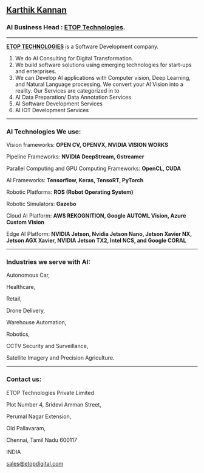 ## [Karthik Kannan](https://www.linkedin.com/in/karthik-kannan-r-544a918) ##

### AI Business Head : [ETOP Technologies](http://www.etopdigital.com/). ###

- - - - 

__[ETOP TECHNOLOGIES](https://www.linkedin.com/company/etoptechnologies)__ is a Software Development company. 
1. We do AI Consulting for Digital Transformation.
2. We build software solutions using emerging technologies for start-ups and enterprises. 
3. We can Develop AI applications with Computer vision, Deep Learning, and Natural Language processing.
We convert your AI Vision into a reality. Our Services are categorized in to 
1. AI Data Preparation/ Data Annotation Services 
2. AI Software Development Services 
3. AI IOT Development Services 

- - - - 

### AI Technologies We use: ###

Vision frameworks: __OPEN CV, OPENVX, NVIDIA VISION WORKS__

Pipeline Frameworks: __NVIDIA DeepStream, Gstreamer__ 

Parallel Computing and GPU Computing Frameworks: __OpenCL, CUDA__

AI Frameworks: __Tensorflow, Keras, TensoRT, PyTorch__

Robotic Platforms: __ROS (Robot Operating System)__ 

Robotic Simulators: __Gazebo__

Cloud AI Platform: __AWS REKOGNITION, Google AUTOML Vision, Azure Custom Vision__

Edge AI Platform: __NVIDIA Jetson, Nvidia Jetson Nano, Jetson Xavier NX, Jetson AGX Xavier, NVIDIA Jetson TX2, Intel NCS, and Google CORAL__

- - - - 

### Industries we serve with AI: ###

Autonomous Car,

Healthcare, 

Retail,

Drone Delivery, 

Warehouse Automation,

Robotics, 

CCTV Security and Surveillance, 

Satellite Imagery and Precision Agriculture. 

- - - - 

### Contact us: ###

ETOP Technologies Private Limited 

Plot Number 4, Sridevi Amman Street,

Perumal Nagar Extension, 

Old Pallavaram, 

Chennai, Tamil Nadu 600117

INDIA

sales@etopdigital.com
